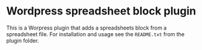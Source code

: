 # Wordpress spreadsheet block plugin

This is a Worpress plugin that adds a spreadsheets block from a spreadsheet file.
For installation and usage see the `README.txt` from the plugin folder.



